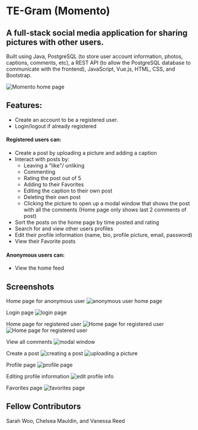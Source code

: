 # TE-Gram (Momento)
## A full-stack social media application for sharing pictures with other users. 

Built using Java, PostgreSQL (to store user account information, photos, captions, comments, etc), a REST API (to allow the PostgreSQL database to communicate with the frontend), JavaScript, Vue.js, HTML, CSS, and Bootstrap.

![Momento home page](https://res.cloudinary.com/depdfgnxo/image/upload/v1677980769/Momento/momento_home_page1_xhbxym.png)

## Features:
* Create an account to be a registered user.
* Login/logout if already registered
#### Registered users can:
* Create a post by uploading a picture and adding a caption
* Interact with posts by:
  * Leaving a "like"/ unliking
  * Commenting
  * Rating the post out of 5
  * Adding to their Favorites
  * Editing the caption to their own post
  * Deleting their own post
  * Clicking the picture to open up a modal window that shows the post with all the comments (Home page only shows last 2 comments of post)
* Sort the posts on the home page by time posted and rating
* Search for and view other users profiles
* Edit their profile information (name, bio, profile picture, email, password)
* View their Favorite posts

#### Anonymous users can:
* View the home feed
## Screenshots

Home page for anonymous user
![anonymous user home page](https://res.cloudinary.com/depdfgnxo/image/upload/v1677980489/Momento/momento_unregistered_hlbtf0.png)

Login page
![login page](https://res.cloudinary.com/depdfgnxo/image/upload/v1677980488/Momento/momento_login_k2co23.png)

Home page for registered user
![Home page for registered user](https://res.cloudinary.com/depdfgnxo/image/upload/v1677980769/Momento/momento_home_page1_xhbxym.png)
![Home page for registered user](https://res.cloudinary.com/depdfgnxo/image/upload/v1677980490/Momento/momento_home_page2_nq5okl.png)

View all comments
![modal window](https://res.cloudinary.com/depdfgnxo/image/upload/v1677980492/Momento/momento_modal2_ofd0jm.png)

Create a post
![creating a post](https://res.cloudinary.com/depdfgnxo/image/upload/v1677980488/Momento/momento_upload_usnq2a.png)
![uploading a picture](https://res.cloudinary.com/depdfgnxo/image/upload/v1677980489/Momento/momento_cloudinary_ydwec4.png)

Profile page
![profile page](https://res.cloudinary.com/depdfgnxo/image/upload/v1677980492/Momento/momento_profile_page_uu5wzg.png)

Editing profile information
![edit profile info](https://res.cloudinary.com/depdfgnxo/image/upload/v1677980489/Momento/momento_edit_profile_yl3xjx.png)

Favorites page
![favorites page](https://res.cloudinary.com/depdfgnxo/image/upload/v1677980493/Momento/momento_favs_ykxahn.png)

## Fellow Contributors
Sarah Woo, Chelsea Mauldin, and Vanessa Reed

